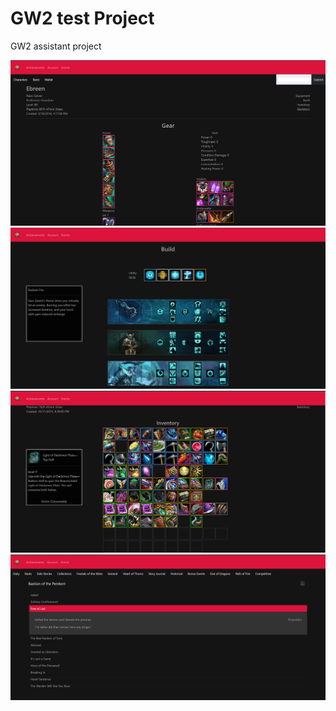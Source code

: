 # GW2 test Project
GW2 assistant project 

![Account navigation 1](gw2_alpha_react/images/Gear.png)
![Account navigation 2](gw2_alpha_react/images/Build.png)
![Account navigation 3](gw2_alpha_react/images/Inventory.png)
![Achievements navigation ](gw2_alpha_react/images/achievement_nav3.png)

